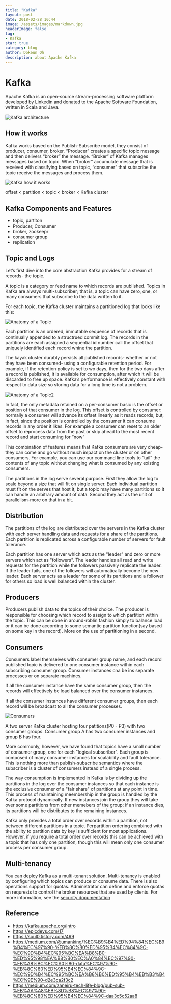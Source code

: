 ```yaml
---
title: "Kafka"
layout: post
date: 2018-02-28 10:44
image: /assets/images/markdown.jpg
headerImage: false
tag:
- Kafka
star: true
category: blog
author: Dokeun Oh
description: about Apache Kafka
---
```

# Kafka

Apache Kafka is an open-source stream-processing software platform developed by Linkedin and donated to the Apache Software Foundation, written in Scala and Java. 

![Kafka architecture](https://upload.wikimedia.org/wikipedia/commons/thumb/6/64/Overview_of_Apache_Kafka.svg/1920px-Overview_of_Apache_Kafka.svg.png)

## How it works

Kafka works based on the Publish-Subscribe model, they consist of producer, consumer, broker.
“Producer” creates a specific topic message and then delivers “broker” the message.
“Broker“ of Kafka manages messages based on topic. 
When “broker” accumulate message that is received with classifying based on topic, “consumer” that subscribe the topic receive the messages and process them.

![Kafka how it works](https://t1.daumcdn.net/cfile/tistory/270D49435509151E2A)

offset < partition < topic < broker < Kafka cluster

## Kafka Components and Features  

- topic, partiton
- Producer, Consumer
- broker, zookeepr
- consumer group
- replication

## Topic and Logs

Let’s first dive into the core abstraction Kafka provides for a stream of records- the topic.

A topic is a category or feed name to which records are published. Topics in Kafka are always multi-subscriber; that is, a topic can have zero, one, or many consumers that subscribe to the data written to it.

For each topic, the Kafka cluster maintains a partitioned log that looks like this: 

![Anatomy of a Topic](https://kafka.apache.org/21/images/log_anatomy.png)

Each partition is an ordered, immutable sequence of records that is continually appended to a structrued commit log. The records in the partitions are each assigned a sequential id number call the offset that uniquely identified each record whine the partition.

The kayak cluster durably persists all published records- whether or not they have been consumed- using a configurable retention period. For example, if the retention policy is set to wo days, then for the two days after a record is published, it is available for consumption, after which it will be discarded to free up space. Kafka’s performance is effectively constant with respect to data size so storing data for a long time is not a problem.

![Anatomy of a Topic2](https://kafka.apache.org/21/images/log_consumer.png)

In fact, the only metadata retained on a per-consumer basic is the offset or position of that consumer in the log. This offset is controlled by consumer: normally a consumer will advance its offset linearly as it reads records, but, in fact, since the position is controlled by the consumer it can consume records in any order it likes. For example a consumer can reset to an older offset to reprocess data from the past or skip ahead to the most recent record and start consuming for “now”

This combination of features means that Kafka consumers are very cheap-they can come and go without much impact on the cluster or on other consumers. For example, you can use our command line tools to “tail” the contents of any topic without changing what is consumed by any existing consumers.

The partitions in the log serve several purpose. First they allow the log to scale beyond a size that will fit on single server. Each individual partition must fit on the serves that host it, but a topic may have many partitions so it can handle an arbitrary amount of data. Second they act as the unit of parallelism-more on that in a bit.

## Distribution

The partitions of the log are distributed over the servers in the Kafka cluster with each server handling data and requests for a share of the partitions. Each partition is replicated across a configurable number of servers for fault tolerance. 

Each partition has one server which acts as the "leader" and zero or more servers which act as "followers". The leader handles all read and write requests for the partition while the followers passively replicate the leader. If the leader fails, one of the followers will automatically become the new leader. Each server acts as a leader for some of its partitions and a follower for others so load is well balanced within the cluster.

## Producers

Producers publish data to the topics of their choice. The producer is responsible for choosing which record to assign to which partition within the topic. This can be done in around-roblin fashion simply to balance load or it can be done according to some semantic partition function(say based on some key in the record). More on the use of partitioning in a second.

## Consumers

Consumers label themselves with consumer group name, and each record published topic is delivered to one consumer instance within each subscribing consumer group. Consumer instances cna be ins separate processes or on separate machines.

If all the consumer instance have the same consumer group, then the records will effectively be load balanced over the consumer instances. 

If all the consumer instances have different consumer groups, then each record will be broadcast to all the consumer processes.

![Consumers](https://kafka.apache.org/21/images/consumer-groups.png)

A two server Kafka cluster hosting four patitions(P0 - P3) with two consumer groups. Consumer group A has two consumer instances and group B has four.

More commonly, however, we have found that topics have a small number of consumer group, one for each "logical subscriber". Each group is composed of many consumer instances for scalability and fault tolerance. This is nothing more than publish-subscribe semantics where the subscriber is a cluster of consumers instead of a single process.

The way consumption is implemented in Kafka is by dividing up the partitions in the log over the consumer instances so that each instance is the exclusive consumer of a "fair share" of partitions at any point in time. This process of maintaining meembership in the group is handled by the Kafka protocol dynamically. If new instances join the group they will take over some partitions from other memebers of the group; if an instance dies, its partitions will be distributes to the remaining instances. 

Kafka only provides a total order over records within a partition, not between different partitions in a topic. Perpartition ordering combined with the ability to partition data by key is sufficient for most applications. However, if you require a total order over records this can be achieved with a topic that has only one partition, though this will mean only one consumer process per consumer group.

## Multi-tenancy 

You can deploy Kafka as a multi-tenant solution. Multi-tenancy is enabled by configuring which topics can produce or consume data. There is also operations support for quotas. Administrator can define and enforce quotas on requrests to control the broker resources that are used by clients. For more information, see the [security documentation](https://kafka.apache.org/documentation/#security) 

## Reference 
- https://kafka.apache.org/intro
- https://epicdevs.com/17
- https://soul0.tistory.com/499
- https://medium.com/@umanking/%EC%B9%B4%ED%94%84%EC%B9%B4%EC%97%90-%EB%8C%80%ED%95%B4%EC%84%9C-%EC%9D%B4%EC%95%BC%EA%B8%B0-%ED%95%98%EA%B8%B0%EC%A0%84%EC%97%90-%EB%A8%BC%EC%A0%80-data%EC%97%90-%EB%8C%80%ED%95%B4%EC%84%9C-%EC%9D%B4%EC%95%BC%EA%B8%B0%ED%95%B4%EB%B3%B4%EC%9E%90-d2e3ca2f3c2
- https://medium.com/zaneiru-tech-life-blog/pub-sub-%EB%AA%A8%EB%8D%B8%EC%97%90-%EB%8C%80%ED%95%B4%EC%84%9C-daa3c5c52aa8

